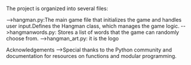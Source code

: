 The project is organized into several files:

-->hangman.py:The main game file that initializes the game and handles user input.Defines the Hangman class, which manages the game logic.
-->hangmanwords.py: Stores a list of words that the game can randomly choose from.
-->hangman_art.py: it is the logo

Acknowledgements
-->Special thanks to the Python community and documentation for resources on functions and modular programming.
